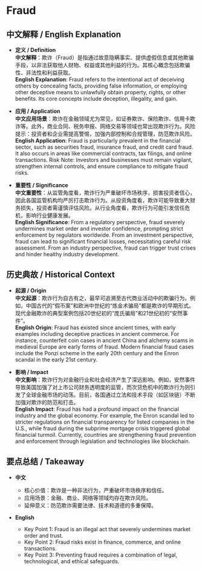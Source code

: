 # Fraud

## 中文解释 / English Explanation

* **定义 / Definition**  
  **中文解释**：欺诈（Fraud）是指通过故意隐瞒事实、提供虚假信息或其他欺骗手段，以非法获取他人财物、权益或其他利益的行为。其核心概念包括欺骗性、非法性和利益获取。  
  **English Explanation**: Fraud refers to the intentional act of deceiving others by concealing facts, providing false information, or employing other deceptive means to unlawfully obtain property, rights, or other benefits. Its core concepts include deception, illegality, and gain.

* **应用 / Application**  
  **中文应用场景**：欺诈在金融领域尤为常见，如证券欺诈、保险欺诈、信用卡欺诈等。此外，商业合同、税务申报、网络交易等领域也常出现欺诈行为。风险提示：投资者和企业需提高警惕，加强内部控制和合规管理，防范欺诈风险。  
  **English Application**: Fraud is particularly prevalent in the financial sector, such as securities fraud, insurance fraud, and credit card fraud. It also occurs in areas like commercial contracts, tax filings, and online transactions. Risk Note: Investors and businesses must remain vigilant, strengthen internal controls, and ensure compliance to mitigate fraud risks.

* **重要性 / Significance**  
  **中文重要性**：从监管角度看，欺诈行为严重破坏市场秩序，损害投资者信心，因此各国监管机构均严厉打击欺诈行为。从投资角度看，欺诈可能导致重大财务损失，投资者需谨慎评估风险。从行业角度看，欺诈行为可能引发信任危机，影响行业健康发展。  
  **English Significance**: From a regulatory perspective, fraud severely undermines market order and investor confidence, prompting strict enforcement by regulators worldwide. From an investment perspective, fraud can lead to significant financial losses, necessitating careful risk assessment. From an industry perspective, fraud can trigger trust crises and hinder healthy industry development.

## 历史典故 / Historical Context

* **起源 / Origin**  
  **中文起源**：欺诈行为自古有之，最早可追溯至古代商业活动中的欺骗行为。例如，中国古代的“假币案”和欧洲中世纪的“炼金术骗局”都是欺诈的早期形式。现代金融欺诈的典型案例包括20世纪初的“庞氏骗局”和21世纪初的“安然事件”。  
  **English Origin**: Fraud has existed since ancient times, with early examples including deceptive practices in ancient commerce. For instance, counterfeit coin cases in ancient China and alchemy scams in medieval Europe are early forms of fraud. Modern financial fraud cases include the Ponzi scheme in the early 20th century and the Enron scandal in the early 21st century.

* **影响 / Impact**  
  **中文影响**：欺诈行为对金融行业和社会经济产生了深远影响。例如，安然事件导致美国加强了对上市公司财务透明度的监管，而次贷危机中的欺诈行为则引发了全球金融市场的动荡。目前，各国通过立法和技术手段（如区块链）不断加强对欺诈的防范和打击。  
  **English Impact**: Fraud has had a profound impact on the financial industry and the global economy. For example, the Enron scandal led to stricter regulations on financial transparency for listed companies in the U.S., while fraud during the subprime mortgage crisis triggered global financial turmoil. Currently, countries are strengthening fraud prevention and enforcement through legislation and technologies like blockchain.

## 要点总结 / Takeaway

* **中文**  
  - 核心价值：欺诈是一种非法行为，严重破坏市场秩序和信任。  
  - 应用场景：金融、商业、网络等领域均存在欺诈风险。  
  - 延伸意义：防范欺诈需要法律、技术和道德的多重保障。  

* **English**  
  - Key Point 1: Fraud is an illegal act that severely undermines market order and trust.  
  - Key Point 2: Fraud risks exist in finance, commerce, and online transactions.  
  - Key Point 3: Preventing fraud requires a combination of legal, technological, and ethical safeguards.